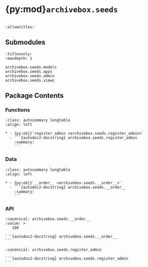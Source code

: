 # {py:mod}`archivebox.seeds`

```{py:module} archivebox.seeds
```

```{autodoc2-docstring} archivebox.seeds
:allowtitles:
```

## Submodules

```{toctree}
:titlesonly:
:maxdepth: 1

archivebox.seeds.models
archivebox.seeds.apps
archivebox.seeds.admin
archivebox.seeds.views
```

## Package Contents

### Functions

````{list-table}
:class: autosummary longtable
:align: left

* - {py:obj}`register_admin <archivebox.seeds.register_admin>`
  - ```{autodoc2-docstring} archivebox.seeds.register_admin
    :summary:
    ```
````

### Data

````{list-table}
:class: autosummary longtable
:align: left

* - {py:obj}`__order__ <archivebox.seeds.__order__>`
  - ```{autodoc2-docstring} archivebox.seeds.__order__
    :summary:
    ```
````

### API

````{py:data} __order__
:canonical: archivebox.seeds.__order__
:value: >
   100

```{autodoc2-docstring} archivebox.seeds.__order__
```

````

````{py:function} register_admin(admin_site)
:canonical: archivebox.seeds.register_admin

```{autodoc2-docstring} archivebox.seeds.register_admin
```
````
